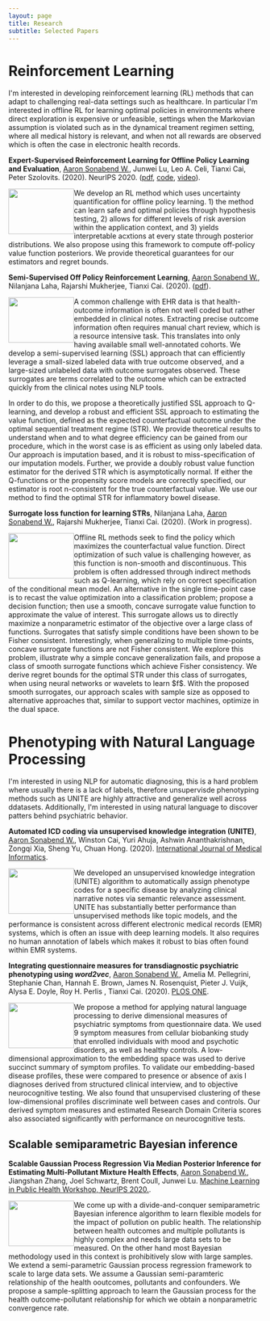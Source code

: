 ```yaml
---
layout: page
title: Research
subtitle: Selected Papers
---
```


# Reinforcement Learning

I'm interested in developing reinforcement learning (RL) methods that can adapt to challenging real-data settings such as healthcare. In particular I'm interested in offline RL for learning optimal policies in environments where direct exploration is expensive or unfeasible, settings when the Markovian assumption is violated such as in the dynamical treament regimen setting, where all medical history is relevant, and when not all rewards are observed which is often the case in electronic health records.

**Expert-Supervised Reinforcement Learning for Offline Policy Learning and Evaluation**, <u>Aaron Sonabend W.</u>, Junwei Lu, Leo A. Celi, Tianxi Cai, Peter Szolovits. (2020). NeurIPS 2020. ([pdf](https://papers.nips.cc/paper/2020/file/daf642455364613e2120c636b5a1f9c7-Paper.pdf), [code](https://github.com/asonabend/ESRL), [video](https://www.youtube.com/watch?v=2f9h1kjfdCM&t=15s)).

<div style="clear: both;">
  <div style="float: left; margin-left 1em;">
    <img src="https://asonabend.github.io/imgs/ESRL.png" width="130" height="90" alt="">

  </div>
  <div>
    <p>We develop an RL method which uses uncertainty quantification for offline policy learning. 1) the method can learn safe and optimal policies through hypothesis testing, 2) allows for different levels of risk aversion within the application context, and 3) yields interpretable acxtions at every state through posterior distributions. We also propose using this framework to compute off-policy value function posteriors. We provide theoretical guarantees for our estimators and regret bounds.
</p>
  </div>
</div>

**Semi-Supervised Off Policy Reinforcement Learning**, <u>Aaron Sonabend W.</u>, Nilanjana Laha, Rajarshi Mukherjee, Tianxi Cai. (2020). ([pdf](https://arxiv.org/abs/2012.04809)).

<div style="clear: both;">
  <div style="float: left; margin-left 1em;">
    <img src="https://asonabend.github.io/imgs/SSL.png" width="130" height="90" alt="">

  </div>
  <div>
    <p>A common challenge with EHR data is that health-outcome information is often not well coded but rather embedded in clinical notes. Extracting precise outcome information often requires manual chart review, which is a resource intensive task. This translates into only having available small well-annotated cohorts. We develop a semi-supervised learning (SSL) approach that can efficiently leverage a small-sized labeled data with true outcome observed, and a large-sized unlabeled data with outcome surrogates observed. These surrogates are terms correlated to the outcome which can be extracted quickly from the clinical notes using NLP tools. 
      
      
  
In order to do this, we propose a theoretically justified SSL approach to Q-learning, and develop a robust and efficient SSL approach to estimating the value function, defined as the expected counterfactual outcome under the optimal sequential treatment regime (STR). We provide theoretical results to understand when and to what degree efficiency can be gained from our procedure, which in the worst case is as efficient as using only labeled data. Our approach is imputation based, and it is robust to miss-specification of our imputation models. Further, we provide a doubly robust value function estimator for the derived STR which is asymptotically normal. If either the Q-functions or the propensity score models are correctly specified, our estimator is root n-consistent for the true counterfactual value. We use our method to find the optimal STR for inflammatory bowel disease. 
</p>
  </div>
</div>

**Surrogate loss function for learning STRs**, Nilanjana Laha, <u>Aaron Sonabend W.</u>, Rajarshi Mukherjee, Tianxi Cai. (2020). (Work in progress).

<div style="clear: both;">
  <div style="float: left; margin-left 1em;">
    <img src="https://asonabend.github.io/imgs/surrLoss.png" width="130" height="90" alt="">

  </div>
  <div>
    <p>Offline RL methods seek to find the policy which maximizes the counterfactual value function. Direct optimization of such value is challenging however, as this function is non-smooth and discontinuous. This problem is often addressed through indirect methods such as Q-learning, which rely on correct specification of the conditional mean model. An alternative in the single time-point case is to recast the value optimization into a classification problem; propose a decision function; then use a smooth, concave surrogate value function to approximate the value of interest. This surrogate allows us to directly maximize a nonparametric estimator of the objective over a large class of functions. Surrogates that satisfy simple conditions have been shown to be Fisher consistent. Interestingly, when generalizing to multiple time-points, concave surrogate functions are not Fisher consistent. We explore this problem, illustrate why a simple concave generalization fails, and propose a class of smooth surrogate functions which achieve Fisher consistency. We derive regret bounds for the optimal STR under this class of surrogates, when using neural networks or wavelets to learn $f$. With the proposed smooth surrogates, our approach scales with sample size as opposed to alternative approaches that, similar to support vector machines, optimize in the dual space. 

</p>
  </div>
</div>

# Phenotyping with Natural Language Processing

I'm interested in using NLP for automatic diagnosing, this is a hard problem where usually there is a lack of labels, therefore unsupervisde phenotyping methods such as UNITE are highly attractive and generalize well across ddatasets. Additionally, I'm interested in using natural language to discover patters behind psychiatric behavior. 

**Automated ICD coding via unsupervised knowledge integration (UNITE)**, <u>Aaron Sonabend W.</u>, Winston Cai, Yuri Ahuja, Ashwin Ananthakrishnan, Zongqi Xia, Sheng Yu, Chuan Hong. (2020). [International Journal of Medical Informatics](https://www.sciencedirect.com/science/article/abs/pii/S1386505619313024).

<div style="clear: both;">
  <div style="float: left; margin-left 1em;">
    <img src="https://asonabend.github.io/imgs/UNITE.png" width="130" height="90" alt="">
  </div>
  <div>
    <p>We developed an unsupervised knowledge integration (UNITE) algorithm to automatically assign phenotype codes for a specific disease by analyzing clinical narrative notes via semantic relevance assessment. UNITE has substantially better performance than unsupervised methods like topic models, and the performance is consistent across different electronic medical records (EMR) systems, which is often an issue with deep learning models. It also requires no human annotation of labels which makes it robust to bias often found within EMR systems.
</p>
  </div>
</div>


**Integrating questionnaire measures for transdiagnostic psychiatric phenotyping using _word2vec_**,  <u>Aaron Sonabend W.</u>, Amelia M. Pellegrini, Stephanie Chan, Hannah E. Brown, James N. Rosenquist, Pieter J. Vuijk, Alysa E. Doyle, Roy H. Perlis , Tianxi Cai. (2020). [PLOS ONE](https://journals.plos.org/plosone/article?id=10.1371/journal.pone.0230663).
 
 <div style="clear: both;">
  <div style="float: left; margin-left 1em;">
    <img src="https://asonabend.github.io/imgs/clusters.png" width="130" height="90" alt="">
  </div>
  <div>
    <p>We propose a method for applying natural language processing to derive dimensional measures of psychiatric symptoms from questionnaire data. We used 9 symptom measures from cellular biobanking study that enrolled individuals with mood and psychotic disorders, as well as healthy controls. A low-dimensional approximation to the embedding space was used to derive succinct summary of symptom profiles. To validate our embedding-based disease profiles, these were compared to presence or absence of axis I diagnoses derived from structured clinical interview, and to objective neurocognitive testing. We also found that unsupervised clustering of these low-dimensional profiles discriminate well between cases and controls. Our derived symptom measures and estimated Research Domain Criteria scores also associated significantly with performance on neurocognitive tests.
</p>
  </div>
</div>
 
## Scalable semiparametric Bayesian inference

**Scalable Gaussian Process Regression Via Median Posterior Inference for Estimating Multi-Pollutant Mixture Health Effects**, <u>Aaron Sonabend W.</u>, Jiangshan Zhang, Joel Schwartz, Brent Coull, Junwei Lu. [Machine Learning in 
Public Health Workshop, NeurIPS 2020.](https://sites.google.com/nyu.edu/mlph2020/speakers?authuser=0).
 
 <div style="clear: both;">
  <div style="float: left; margin-left 1em;">
    <img src="https://asonabend.github.io/imgs/clusters.png" width="130" height="90" alt="">
  </div>
  <div>
    <p>We come up with a divide-and-conquer semiparametric Bayesian inference algorithm to learn flexible models for the impact of pollution on public health. The relationship between health outcomes and multiple pollutants is highly complex and needs large data sets to be measured. On the other hand most Bayesian methodology used in this context is prohibitively slow with large samples. We extend a semi-parametric Gaussian process regression framework to scale to large data sets. We assume a Gaussian semi-paramteric relationship of the health ooutcomes, pollutants and confounders. We propose a sample-splitting approach to learn the Gaussian process for the health outcome-pollutant relationship for which we obtain a nonparametric convergence rate. 
</p>
  </div>
</div>



